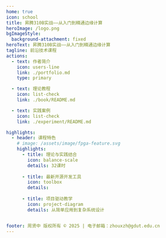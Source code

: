 ```yaml
---
home: true
icon: school
title: 昇腾310B实战——从入门到精通边缘计算
heroImage: /logo.png
bgImageStyle:
  background-attachment: fixed
heroText: 昇腾310B实战——从入门到精通边缘计算
tagline: 前沿技术课程
actions:
  - text: 作者简介
    icon: users-line
    link: ./portfolio.md
    type: primary

  - text: 理论教程
    icon: list-check
    link: ./book/README.md

  - text: 实践案例
    icon: list-check
    link: ./experiment/README.md

highlights:
  - header: 课程特色
    # image: /assets/image/fpga-feature.svg
    highlights:
      - title: 理论与实践结合
        icon: balance-scale
        details: 32课时
        
      - title: 最新开源开发工具
        icon: toolbox
        details: 
        
      - title: 项目驱动教学
        icon: project-diagram
        details: 从简单应用到复杂系统设计


footer: 周贤中 版权所有 © 2025 | 电子邮箱：zhouxzh@gdut.edu.cn
---
```


